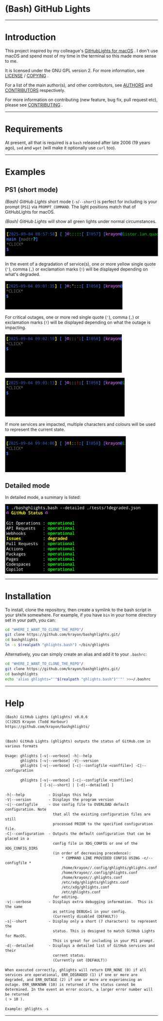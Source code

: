 # (Bash) GitHub Lights

----
# Introduction

This project inspired by my colleague's
[GitHubLights for macOS](https://github.com/oskarpie/GitHubLights.git) .  I
don't use macOS and spend most of my time in the terminal so this made more
sense to me.

It is licensed under the GNU GPL version 2. For more information,
see [LICENSE](LICENSE) / [COPYING](COPYING) .

For a list of the main author(s), and other contributors, see
[AUTHORS](AUTHORS.md) and [CONTRIBUTORS](CONTRIBUTORS.md) respectively.

For more information on contributing (new feature, bug fix, pull request etc),
please see [CONTRIBUTING](CONTRIBUTING.md) .

----
# Requirements

At present, all that is required is a `bash` released after late 2006 (19 years
ago), `sed` and `wget` (will make it optionally use `curl` too).

----
# Examples

## PS1 (short mode)

_(Bash) GitHub Lights_ short mode (`-s`/`--short`) is perfect for including is
your prompt (`PS1`) via `PROMPT_COMMAND`. The light positions match that of
GitHubLights for macOS.

_(Bash) GitHub Lights_ will show all green lights under normal circumstances.

  ![Normal output](assets/ps1-oper.png)

In the event of a degradation of service(s), one or more yellow single quote
(`'`), comma (`,`) or exclamation marks (`!`) will be displayed depending on
what's degraded.

  ![Degraded output](assets/ps1-deg1.png)

For critical outages, one or more red single quote (`'`), comma (`,`) or
exclamation marks (`!`) will be displayed depending on what the outage is
impacting.

  ![Outage 1 output](assets/ps1-out1.png)

  ![Outage 2 output](assets/ps1-out2.png)

If more services are impacted, multiple characters and colours will be used to
represent the current state.

  ![Outage and Depredation output](assets/ps1-deg2-out3.png)

## Detailed mode

In detailed mode, a summary is listed:

  ![Summary of detailed degraded output](assets/detail1.png)

----
# Installation

To install, clone the repository, then create a symlink to the bash script in
your `$PATH` somewhere. For example, if you have `bin` in your home directory
set in your path, you can:

```bash
cd "WHERE_I_WANT_TO_CLONE_THE_REPO"/
git clone https://github.com/krayon/bashghlights.git/
cd bashghlights
ln -s $(realpath "ghlights.bash") ~/bin/ghlights
```

Alternatively, you can simply create an alias and add it to your `.bashrc`:

```bash
cd "WHERE_I_WANT_TO_CLONE_THE_REPO"/
git clone https://github.com/krayon/bashghlights.git/
cd bashghlights
echo 'alias ghlights="'"$(realpath "ghlights.bash")"'"' >>~/.bashrc
```

----
# Help

```
(Bash) GitHub Lights (ghlights) v0.0.6
(C)2025 Krayon (Todd Harbour)
https://github.com/krayon/bashghlights/


(Bash) GitHub Lights (ghlights) outputs the status of GitHub.com in various formats

Usage: ghlights [-v|--verbose] -h|--help
       ghlights [-v|--verbose] -V|--version
       ghlights [-v|--verbose] [-c|--configfile <conffile>] -C|--configuration

       ghlights [-v|--verbose] [-c|--configfile <conffile>]
                [ [-s|--short] | [-d|--detailed] ]

-h|--help           - Displays this help
-V|--version        - Displays the program version
-c|--configfile     - Use config file to OVERLOAD default configuration. Note
                      that all the existing configuration files are still
                      processed PRIOR to the specified configuration file.
-C|--configuration  - Outputs the default configuration that can be placed in a
                      config file in XDG_CONFIG or one of the XDG_CONFIG_DIRS
                      (in order of decreasing precedence):
                          * COMMAND LINE PROVIDED CONFIG USING -c/--configfile *
                          /home/krayon//.config/ghlights/ghlights.conf
                          /home/krayon//.config/ghlights.conf
                          /home/krayon//.ghlights.conf
                          /etc/xdg/ghlights/ghlights.conf
                          /etc/xdg/ghlights.conf
                          /etc/ghlights.conf
                      for editing.
-v|--verbose        - Displays extra debugging information.  This is the same
                      as setting DEBUG=1 in your config.
                      (Currently disabled (DEFAULT))
-s|--short          - Display only a short (7 characters) to represent the
                      status. This is designed to match GitHub Lights for MacOS.
                      This is great for including in your PS1 prompt.
-d|--detailed       - Displays a detailed list of GitHub services and their
                      current status.
                      (Currently set (DEFAULT))

When executed correctly, ghlights will return ERR_NONE (0) if all
services are operational, ERR_DEGRADED (1) if one or more are
degraded, and ERR_OUTAGE (2) if one or more are experiencing an
outage. ERR_UNKNOWN (10) is returned if the status cannot be
determined. In the event an error occurs, a larger error number will be returned
( > 10 ).

Example: ghlights -s
```

----
[//]: # ( vim: set ts=4 sw=4 et cindent tw=80 ai si syn=markdown ft=markdown: )
